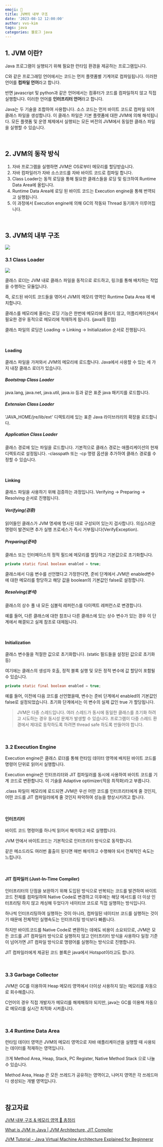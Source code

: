 ```yaml
---
emoji: 🧬
title: JVM의 내부 구조
date: '2023-08-12 12:00:00'
author: vvs-kim
tags: java
categories: 블로그 java
---
```


## 1. JVM 이란?

Java 프로그램이 실행되기 위해 필요한 런타임 환경을 제공하는 프로그램입니다.

C와 같은 프로그래밍 언어에서는 코드는 먼저 플랫폼별 기계어로 컴파일됩니다. 이러한 언어를 **컴파일 언어**라고 합니다.

반면 javascript 및 python과 같은 언어에서는 컴퓨터가 코드를 컴파일하지 않고 직접 실행합니다. 이러한 언어를 **인터프리터 언어**라고 합니다.

Java는 두 기술을 조합하여 사용합니다. 소스 코드는 먼저 바이트 코드로 컴파일 되어 클래스 파일을 생성합니다. 이 클래스 파일은 기본 플랫폼에 대한 JVM에 의해 해석됩니다. 모든 플랫폼 및 운영 체제에서 실행되는 모든 버전의 JVM에서 동일한 클래스 파일을 실행할 수 있습니다.

<br />

## 2. JVM의 동작 방식

1. 자바 프로그램을 실행하면 JVM은 OS로부터 메모리를 할당받습니다.
2. 자바 컴파일러가 자바 소스코드를 자바 바이트 코드로 컴파일 합니다.
3. Class Loader는 동적 로딩을 통해 필요한 클래스들을 로딩 및 링크하여 Runtime Data Area에 올립니다.
4. Runtime Data Area에 로딩 된 바이트 코드는 Execution engine을 통해 번역되고 실행됩니다.
5. 이 과정에서 Execution engine에 의해 GC의 작동돠 Thread 동기화가 이루어집니다.

<br />

## 3. JVM의 내부 구조

![](./java-jvm-architecture.png)

### 3.1 Class Loader

![](./classloader.png)

클래스 로더는 JVM 내로 클래스 파일을 동적으로 로드하고, 링크를 통해 배치하는 작업을 수행하는 모듈입니다.

즉, 로드된 바이트 코드들을 엮어서 JVM의 메모리 영역인 Runtime Data Area 에 배치합니다.

클래스를 메모리에 올리는 로딩 기능은 한번에 메모리에 올리지 않고, 어플리케이션에서 필요한 경우 동적으로 메모리에 적재하게 됩니다. (java의 장점)

클래스 파일의 로딩은 Loading -> Linking -> Initialization 순서로 진행됩니다.

<br />

#### Loading

클래스 파일을 가져와서 JVM의 메모리에 로드합니다.
Java에서 사용할 수 있는 세 가지 내장 클래스 로더가 있습니다.

##### Bootstrap Class Loader

java.lang, java.net, java.util, java.io 등과 같은 표준 java 패키지를 로드합니다.

##### Extension Class Loader

'JAVA_HOME/jre/lib/ext' 디렉토리에 있는 표준 Java 라이브러리의 확장을 로드합니다.

##### Application Class Loader

클래스 경로에 있는 파일을 로드합니다. 기본적으로 클래스 경로는 애플리케이션의 현재 디렉토리로 설정됩니다. -classpath 또는 -cp 명령 옵션을 추가하여 클래스 경로를 수정할 수 있습니다.

<br />

#### Linking

클래스 파일을 사용하기 위해 검증하는 과정입니다. Verifying -> Preparing -> Resolving 순서로 진행됩니다.

##### Verifying(검증)

읽어들인 클래스가 JVM 명세에 명시된 대로 구성되어 있는지 검사합니다. 의심스러운 명령이 발견되면 추가 실행 프로세스가 즉시 거부됩니다(VerifyException).

##### Preparing(준비)

클래스 또는 인터페이스의 정적 필드에 메모리를 할당하고 기본값으로 초기화합니다.

```java
private static final boolean enabled = true;
```

클래스에서 다음 변수를 선언했다고 가정한다면, 준비 단계에서 JVM은 enabled변수에 대한 메모리를 항당하고 해당 값을 boolean의 기본값인 false로 설정합니다.

##### Resolving(분석)

클래스의 상수 풀 내 모든 심볼릭 레퍼런스를 다이렉트 레퍼런스로 변경합니다.

예를 들어, 다른 클래스에 대한 참조나 다른 클래스에 있는 상수 변수가 있는 경우 이 단계에서 해결되고 실제 참조로 대체됩니다.

<br />

#### Initialization

클래스 변수들을 적절한 값으로 초기화합니다. (static 필드들을 설정된 값으로 초기화 등)

여기에는 클래스의 생성자 호출, 정적 블록 실행 및 모든 정적 변수에 값 할당이 포함될 수 있습니다.

```java
private static final boolean enabled = true;
```

예를 들어, 이전에 다음 코드를 선언했을때, 변수는 준비 단계에서 enabled의 기본값인 false로 설정되었습니다. 초기화 단계에서는 이 변수의 실제 값인 true 가 할당됩니다.

> JVM은 다중 스레드입니다. 여러 스레드가 동시에 동일한 클래스를 초기화 하려고 시도하는 경우 동시성 문제가 발생할 수 있습니다. 프로그램이 다중 스레드 환경에서 제대로 동작하도록 하려면 thread safe 하도록 만들어야 합니다.

<br />

### 3.2 Execution Engine

Execution engine은 클래스 로더를 통해 런타임 데이터 영역에 배치된 바이트 코드를 명령어 단위로 읽어서 실행합니다.

Execution engine은 인터프리터와 JIT 컴파일러를 동시에 사용하여 바이트 코드를 기계 코드로 변환합니다. 이 기술을 Adaptive optimizer(적응 최적화)라고 부릅니다.

.class 파일이 메모리에 로드되면 JVM은 우선 어떤 코드를 인터프리터에게 줄 것인지, 어떤 코드를 JIT 컴파일러에게 줄 것인지 파악하여 성능을 향상시키려고 합니다.

<br>

#### 인터프리터

바이트 코드 명령어를 하나씩 읽어서 해석하고 바로 실행합니다.

JVM 안에서 바이트코드는 기본적으로 인터프리터 방식으로 동작합니다.

같은 메소드라도 여러번 홀출이 된다면 매번 해석하고 수행해야 되서 전체적인 속도는 느립니다.

<br>

#### JIT 컴파일러 (Just-In-Time Compiler)

인터프리터의 단점을 보완하기 위해 도입된 방식으로 반복되는 코드를 발견하여 바이트 코드 전체를 컴파일하여 Native Code로 변경하고 이후에는 해당 메서드를 더 이상 인터프리팅 하지 않고 캐싱해 두었다가 네이티브 코드로 직접 실행하는 방식입니다.

하나씩 인터프리팅하여 실행하는 것이 아니라, 컴파일된 네이티브 코드를 실행하는 것이기 때문에 전체적인 실행속도는 인터프리팅 방식보다 빠릅니다.

하지만 바이트코드를 Native Code로 변환하는 데에도 비용이 소요되므로, JVM은 모든 코드를 JIT 컴파일러 방식으로 실행하지 않고 인터프리터 방식을 사용하다 일정 기준이 넘어가면 JIT 컴파일 방식으로 명령어를 실행하는 방식으로 진행합니다.

JIT 컴파일러에게 제공된 코드 블록은 java에서 Hotspot이라고도 합니다.

<br />

### 3.3 Garbage Collector

JVM은 GC를 이용하여 Heap 메모리 영역에서 더이상 사용하지 않는 메모리를 자동으로 회수해줍니다.

C언어의 경우 직접 개발자가 메모리를 해제해줘야 되지만, java는 GC를 이용해 자동으로 메모리를 실시간 최적화 시켜줍니다.

<br />

### 3.4 Runtime Data Area

런타임 데이터 영역은 JVM의 메모리 영역으로 자바 애플리케이션을 실행할 때 사용되는 데이터를 적재하는 영역입니다.

크게 Method Area, Heap, Stack, PC Register, Native Method Stack 으로 나눌 수 있습니다.

Method Area, Heap 은 모든 쓰레드가 공유하는 영역이고, 나머지 영역은 각 쓰레드마다 생성되는 개별 영역입니다.

<br />

## 참고자료

[JVM 내부 구조 & 메모리 영역 💯 총정리](https://inpa.tistory.com/entry/JAVA-%E2%98%95-JVM-%EB%82%B4%EB%B6%80-%EA%B5%AC%EC%A1%B0-%EB%A9%94%EB%AA%A8%EB%A6%AC-%EC%98%81%EC%97%AD-%EC%8B%AC%ED%99%94%ED%8E%B8)

[What is JVM in Java | JVM Architecture, JIT Compiler](https://www.scientecheasy.com/2021/03/what-is-jvm.html/)

[JVM Tutorial - Java Virtual Machine Architecture Explained for Beginnersr](https://www.freecodecamp.org/news/jvm-tutorial-java-virtual-machine-architecture-explained-for-beginners/)

```toc

```
